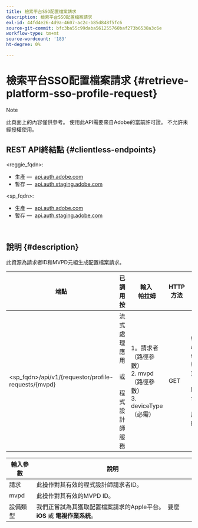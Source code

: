 ```yaml
---
title: 檢索平台SSO配置檔案請求
description: 檢索平台SSO配置檔案請求
exl-id: 44fd4e26-4d9a-4607-ac2c-b85d848f5fc6
source-git-commit: bfc3ba55c99daba561255760baf273b6538a3c6e
workflow-type: tm+mt
source-wordcount: '183'
ht-degree: 0%

---
```


# 檢索平台SSO配置檔案請求 {#retrieve-platform-sso-profile-request}

>[!NOTE]
>
>此頁面上的內容僅供參考。 使用此API需要來自Adobe的當前許可證。 不允許未經授權使用。

## REST API終結點 {#clientless-endpoints}

&lt;reggie_fqdn>:

* 生產 —  [api.auth.adobe.com](http://api.auth.adobe.com/)
* 暫存 —  [api.auth.staging.adobe.com](http://api.auth-staging.adobe.com/)

&lt;sp_fqdn>:

* 生產 —  [api.auth.adobe.com](http://api.auth.adobe.com/)
* 暫存 —  [api.auth.staging.adobe.com](http://api.auth-staging.adobe.com/)

</br>

## 說明 {#description}

此資源為請求者ID和MVPD元組生成配置檔案請求。


| 端點 | 已調用  </br>按 | 輸入   </br>帕拉姆 | HTTP  </br>方法 | 響應 | HTTP  </br>響應 |
| --- | --- | --- | --- | --- | --- |
| &lt;sp_fqdn>/api/v1/{requestor/profile-requests/{mvpd} | 流式處理應用</br></br>或</br></br>程式設計師服務 | 1。請求者（路徑參數）</br>2. mvpd（路徑參數）</br>3. deviceType（必需） | GET | 響應內容類型將是application/octet-stream，因為客戶端應用程式的實際負載不透明。</br></br>應將響應轉發到平台</br></br>用於獲取簡檔SSO的SSO引擎。 | 200 — 成功   </br>400 — 錯誤請求 |


| 輸入參數 | 說明 |
| --------------- | -------------------------------------------------------------------------------------------------------- |
| 請求 | 此操作對其有效的程式設計師請求者ID。 |
| mvpd | 此操作對其有效的MVPD ID。 |
| 設備類型 | 我們正嘗試為其獲取配置檔案請求的Apple平台。  要麼 **iOS** 或 **電視作業系統**。 |
